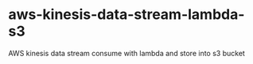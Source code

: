 # aws-kinesis-data-stream-lambda-s3
AWS kinesis data stream consume with lambda and store into s3 bucket
